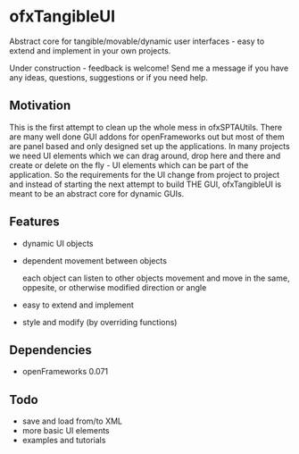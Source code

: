 ofxTangibleUI
=============

Abstract core for tangible/movable/dynamic user interfaces - easy to extend and implement in your own projects.

Under construction - feedback is welcome!
Send me a message if you have any ideas, questions, suggestions or if you need help.

Motivation
----------

This is the first attempt to clean up the whole mess in ofxSPTAUtils. 
There are many well done GUI addons for openFrameworks out but most of them are panel based and only designed set up the applications. In many projects we need UI elements which we can drag around, drop here and there and create or delete on the fly - UI elements which can be part of the application. So the requirements for the UI change from project to project and instead of starting the next attempt to build THE GUI, ofxTangibleUI is meant to be an abstract core for dynamic GUIs. 

Features
--------
*	dynamic UI objects
*	dependent movement between objects
	
	each object can listen to other objects movement and move in the same, oppesite, or otherwise modified direction or angle
*	easy to extend and implement
*	style and modify (by overriding functions)

Dependencies
------------
*	openFrameworks 0.071

Todo
----
*	save and load from/to XML
*	more basic UI elements
*	examples and tutorials
